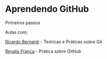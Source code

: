 Aprendendo GitHub
=
Primeiros passos

Aulas com:

[Ricardo Bernardi](http://www.youtube.com/playlist?list=PLInBAd9OZCzzHBJjLFZzRl6DgUmOeG3H0) - Teóricas e Práticas sobre Git

[Renato França](http://www.youtube.com/playlist?list=PLIcowd3mjrFjdFDTFcHKHdgTqYZZdMyKH) - Prática sobre GitHub
